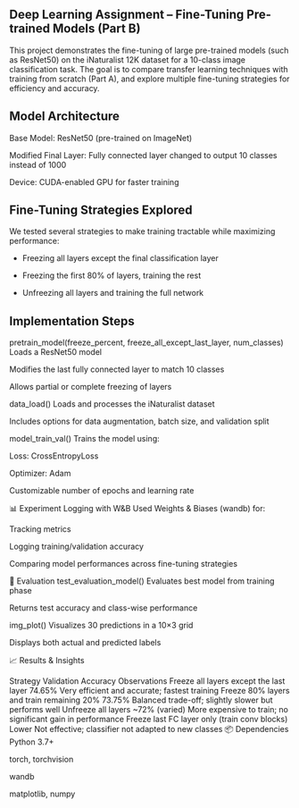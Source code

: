 ## Deep Learning Assignment – Fine-Tuning Pre-trained Models (Part B)
This project demonstrates the fine-tuning of large pre-trained models (such as ResNet50) on the iNaturalist 12K dataset for a 10-class image classification task. The goal is to compare transfer learning techniques with training from scratch (Part A), and explore multiple fine-tuning strategies for efficiency and accuracy.

## Model Architecture
Base Model: ResNet50 (pre-trained on ImageNet)

Modified Final Layer: Fully connected layer changed to output 10 classes instead of 1000

Device: CUDA-enabled GPU for faster training

## Fine-Tuning Strategies Explored
We tested several strategies to make training tractable while maximizing performance:

- Freezing all layers except the final classification layer

- Freezing the first 80% of layers, training the rest

- Unfreezing all layers and training the full network

## Implementation Steps
pretrain_model(freeze_percent, freeze_all_except_last_layer, num_classes)
Loads a ResNet50 model

Modifies the last fully connected layer to match 10 classes

Allows partial or complete freezing of layers

data_load()
Loads and processes the iNaturalist dataset

Includes options for data augmentation, batch size, and validation split

model_train_val()
Trains the model using:

Loss: CrossEntropyLoss

Optimizer: Adam

Customizable number of epochs and learning rate

📊 Experiment Logging with W&B
Used Weights & Biases (wandb) for:

Tracking metrics

Logging training/validation accuracy

Comparing model performances across fine-tuning strategies

🧪 Evaluation
test_evaluation_model()
Evaluates best model from training phase

Returns test accuracy and class-wise performance

img_plot()
Visualizes 30 predictions in a 10×3 grid

Displays both actual and predicted labels

📈 Results & Insights

Strategy	Validation Accuracy	Observations
Freeze all layers except the last layer	74.65%	Very efficient and accurate; fastest training
Freeze 80% layers and train remaining 20%	73.75%	Balanced trade-off; slightly slower but performs well
Unfreeze all layers	~72% (varied)	More expensive to train; no significant gain in performance
Freeze last FC layer only (train conv blocks)	Lower	Not effective; classifier not adapted to new classes
📦 Dependencies
Python 3.7+

torch, torchvision

wandb

matplotlib, numpy

